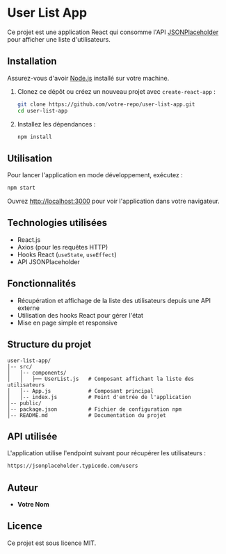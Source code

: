 # User List App

Ce projet est une application React qui consomme l'API [JSONPlaceholder](https://jsonplaceholder.typicode.com/) pour afficher une liste d'utilisateurs.

## Installation

Assurez-vous d'avoir [Node.js](https://nodejs.org/) installé sur votre machine.

1. Clonez ce dépôt ou créez un nouveau projet avec `create-react-app` :
   ```bash
   git clone https://github.com/votre-repo/user-list-app.git
   cd user-list-app
   ```
2. Installez les dépendances :
   ```bash
   npm install
   ```

## Utilisation

Pour lancer l'application en mode développement, exécutez :

```bash
npm start
```

Ouvrez [http://localhost:3000](http://localhost:3000) pour voir l'application dans votre navigateur.

## Technologies utilisées

- React.js
- Axios (pour les requêtes HTTP)
- Hooks React (`useState`, `useEffect`)
- API JSONPlaceholder

## Fonctionnalités

- Récupération et affichage de la liste des utilisateurs depuis une API externe
- Utilisation des hooks React pour gérer l'état
- Mise en page simple et responsive

## Structure du projet

```
user-list-app/
│-- src/
│   │-- components/
│   │   ├── UserList.js   # Composant affichant la liste des utilisateurs
│   │-- App.js            # Composant principal
│   │-- index.js          # Point d'entrée de l'application
│-- public/
│-- package.json          # Fichier de configuration npm
│-- README.md             # Documentation du projet
```

## API utilisée

L'application utilise l'endpoint suivant pour récupérer les utilisateurs :

```bash
https://jsonplaceholder.typicode.com/users
```

## Auteur

- **Votre Nom**

## Licence

Ce projet est sous licence MIT.
